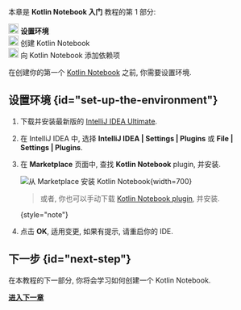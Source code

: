 [//]: # (title: 设置环境)

<tldr>
   <p>本章是 <strong>Kotlin Notebook 入门</strong> 教程的第 1 部分:</p>
   <p><img src="icon-1.svg" width="20" alt="第 1 步"/> <strong>设置环境</strong><br/>
      <img src="icon-2-todo.svg" width="20" alt="第 2 步"/> 创建 Kotlin Notebook<br/>
      <img src="icon-3-todo.svg" width="20" alt="第 3 步"/> 向 Kotlin Notebook 添加依赖项<br/>
  </p>
</tldr>

在创建你的第一个 [Kotlin Notebook](kotlin-notebook-overview.md) 之前, 你需要设置环境.

## 设置环境 {id="set-up-the-environment"}

1. 下载并安装最新版的 [IntelliJ IDEA Ultimate](https://www.jetbrains.com/idea/download/index.html).
2. 在 IntelliJ IDEA 中, 选择 **IntelliJ IDEA | Settings | Plugins** 或 **File | Settings | Plugins**.
3. 在 **Marketplace** 页面中, 查找 **Kotlin Notebook** plugin, 并安装.

   ![从 Marketplace 安装 Kotlin Notebook](kotlin-notebook-plugin.png){width=700}

   > 或者, 你也可以手动下载 [Kotlin Notebook plugin](https://plugins.jetbrains.com/plugin/16340-kotlin-notebook),
   > 并安装.
   >
   {style="note"}

4. 点击 **OK**, 适用变更, 如果有提示, 请重启你的 IDE.

## 下一步 {id="next-step"}

在本教程的下一部分, 你将会学习如何创建一个 Kotlin Notebook.

**[进入下一章](kotlin-notebook-create.md)**
